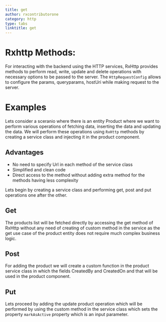 ```yaml
---
title: get
author: rxcontributorone
category: http
type: tabs
linktitle: get
---
```

# Rxhttp Methods:
For interacting with the backend using the HTTP services, RxHttp provides methods to perform read, write, update and delete operations with necessary options to be passed to the server. The `HttpRequestConfig` allows to configure the params, queryparams, hostUri while making request to the server. 

# Examples
Lets consider a sceranio where there is an entity Product where we want to perform various operations of fetching data, inserting the data and updating the data. We will perform these operations using `RxHttp` methods by creating a service class and injecting it in the product component. 

## Advantages
<ul class="bullet-list">
  <li class="overview-nav-item">No need to specify Url in each method of the service class</li> 
  <li class="overview-nav-item">Simplified and clean code</li>
  <li class="overview-nav-item">Direct access to the method without adding extra method for the methods having less complexity</li>
</ul>

Lets begin by creating a service class and performing get, post and put operations one after the other.

## Get 
The products list will be fetched directly by accessing the get method of RxHttp without any need of creating of custom method in the service as the get use case of the product entity does not require much complex business logic.

<div component="app-code" key="app-complete-model"></div>
<div component="app-code" key="app-complete-function"></div>

## Post
For adding the product we will create a custom function in the product service class in which the fields CreatedBy and CreatedOn and that will be used in the product component.

<div component="app-code" key="app-getById-model"></div>
<div component="app-code" key="app-getById-function"></div>

## Put
Lets proceed by adding the update product operation which will be performed by using the custom method in the service class which sets the property `markAsActive` 
property which is an input parameter.

<div component="app-code" key="app-getByQueryParams-model"></div>
<div component="app-code" key="app-getByQueryParams-function"></div>


<div component="app-example-runner" ref-component="app-get-complete" title="Products"></div>

